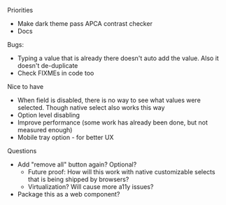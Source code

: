 Priorities
- Make dark theme pass APCA contrast checker
- Docs

Bugs:
- Typing a value that is already there doesn't auto add the value. Also it doesn't de-duplicate
- Check FIXMEs in code too

Nice to have
- When field is disabled, there is no way to see what values were selected. Though native select also works this way
- Option level disabling
- Improve performance (some work has already been done, but not measured enough)
- Mobile tray option - for better UX

Questions
- Add "remove all" button again? Optional?
  - Future proof: How will this work with native customizable selects that is being shipped by browsers?
  - Virtualization? Will cause more a11y issues?
- Package this as a web component?